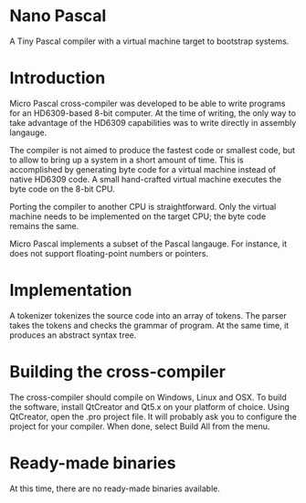 # Nano Pascal
A Tiny Pascal compiler with a virtual machine target to bootstrap systems.

# Introduction
Micro Pascal cross-compiler was developed to be able to write programs for an HD6309-based 8-bit computer. At the time of writing, the only way to take advantage of the HD6309 capabilities was to write directly in assembly langauge.

The compiler is not aimed to produce the fastest code or smallest code, but to allow to bring up a system in a short amount of time. This is accomplished by generating byte code for a virtual machine instead of native HD6309 code. A small hand-crafted virtual machine executes the byte code on the 8-bit CPU.

Porting the compiler to another CPU is straightforward. Only the virtual machine needs to be implemented on the target CPU; the byte code remains the same.

Micro Pascal implements a subset of the Pascal langauge. For instance, it does not support floating-point numbers or pointers.

# Implementation
A tokenizer tokenizes the source code into an array of tokens. The parser takes the tokens and checks the grammar of program. At the same time, it produces an abstract syntax tree.

# Building the cross-compiler
The cross-compiler should compile on Windows, Linux and OSX. To build the software, install QtCreator and Qt5.x on your platform of choice. Using QtCreator, open the .pro project file. It will probably ask you to configure the project for your compiler. When done, select Build All from the menu.

# Ready-made binaries
At this time, there are no ready-made binaries available.
